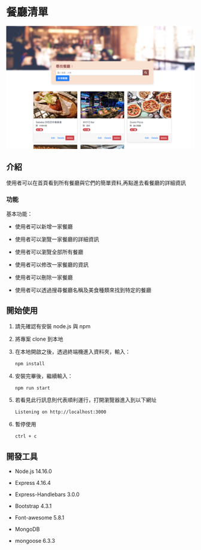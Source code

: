 # 餐廳清單
![Restaurant List](./public/image/readmeImg.png)

## 介紹
使用者可以在首頁看到所有餐廳與它們的簡單資料,再點進去看餐廳的詳細資訊
### 功能

基本功能：

- 使用者可以新增一家餐廳
- 使用者可以瀏覽一家餐廳的詳細資訊
- 使用者可以瀏覽全部所有餐廳
- 使用者可以修改一家餐廳的資訊
- 使用者可以刪除一家餐廳

- 使用者可以透過搜尋餐廳名稱及美食種類來找到特定的餐廳

## 開始使用

1. 請先確認有安裝 node.js 與 npm
2. 將專案 clone 到本地
3. 在本地開啟之後，透過終端機進入資料夾，輸入：

   ```bash
   npm install
   ```

4. 安裝完畢後，繼續輸入：

   ```bash
   npm run start
   ```

5. 若看見此行訊息則代表順利運行，打開瀏覽器進入到以下網址

   ```bash
   Listening on http://localhost:3000
   ```

6. 暫停使用

   ```bash
   ctrl + c
   ```
## 開發工具

- Node.js 14.16.0
- Express 4.16.4
- Express-Handlebars 3.0.0
- Bootstrap 4.3.1
- Font-awesome 5.8.1

- MongoDB
- mongoose 6.3.3
